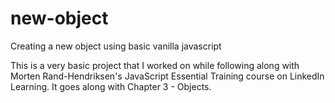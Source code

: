 # new-object
Creating a new object using basic vanilla javascript
<p>
This is a very basic project that I worked on while following along with Morten Rand-Hendriksen's JavaScript Essential Training course on LinkedIn Learning. It goes along with Chapter 3 - Objects.</o>
